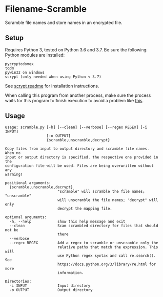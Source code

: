 # Filename-Scramble
Scramble file names and store names in an encrypted file.

## Setup
Requires Python 3, tested on Python 3.6 and 3.7.
Be sure the following Python modules are installed:
```
pycryptodomex
tqdm
pywin32 on windows
scrypt (only needed when using Python < 3.7)
```
See [scrypt readme](https://bitbucket.org/mhallin/py-scrypt/src/default/README.rst) for installation instructions.

When calling this program from another process, make sure the process waits for this program to finish execution 
to avoid a problem like [this](https://github.com/tqdm/tqdm/issues/794).

## Usage
```
usage: scramble.py [-h] [--clean] [--verbose] [--regex REGEX] [-i INPUT]
                   [-o OUTPUT]
                   {scramble,unscramble,decrypt}

Copy files from input to output directory and scramble file names. When no
input or output directory is specified, the respective one provided in the
configuration file will be used. Files are being overwritten without any
warning!

positional arguments:
  {scramble,unscramble,decrypt}
                        "scramble" will scramble the file names; "unscramble"
                        will unscramble the file names; "decrypt" will only
                        decrypt the mapping file.

optional arguments:
  -h, --help            show this help message and exit
  --clean               Scan scrambled directory for files that should not be
                        there
  --verbose
  --regex REGEX         Add a regex to scramble or unscramble only the
                        relative paths that match the expression. This will
                        use Python regex syntax and call re.search(). See
                        https://docs.python.org/3/library/re.html for more
                        information.

Directories:
  -i INPUT              Input directory
  -o OUTPUT             Output directory
  ```
